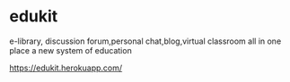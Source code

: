 # edukit
e-library, discussion forum,personal chat,blog,virtual classroom all in one place 
a new system of education

https://edukit.herokuapp.com/
